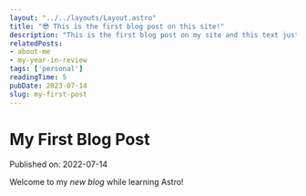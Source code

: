 ```yaml
---
layout: "../../layouts/Layout.astro"
title: "😎 This is the first blog post on this site!"
description: "This is the first blog post on my site and this text just represents what that post entry will look like when it's on the landing page."
relatedPosts:
- about-me 
- my-year-in-review 
tags: ['personal']
readingTime: 5
pubDate: 2023-07-14
slug: my-first-post
---
```

# My First Blog Post

Published on: 2022-07-14

Welcome to my _new blog_ while learning Astro!